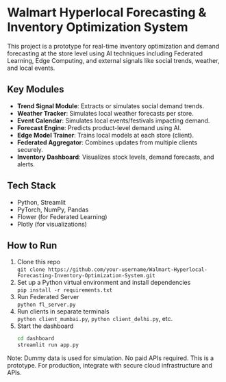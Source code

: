 # Walmart Hyperlocal Forecasting & Inventory Optimization System
This project is a prototype for real-time inventory optimization and demand forecasting at the store level using AI techniques including Federated Learning, Edge Computing, and external signals like social trends, weather, and local events.

## Key Modules
- **Trend Signal Module**: Extracts or simulates social demand trends.
- **Weather Tracker**: Simulates local weather forecasts per store.
- **Event Calendar**: Simulates local events/festivals impacting demand.
- **Forecast Engine**: Predicts product-level demand using AI.
- **Edge Model Trainer**: Trains local models at each store (client).
- **Federated Aggregator**: Combines updates from multiple clients securely.
- **Inventory Dashboard**: Visualizes stock levels, demand forecasts, and alerts.

## Tech Stack
- Python, Streamlit
- PyTorch, NumPy, Pandas
- Flower (for Federated Learning)
- Plotly (for visualizations)

## How to Run
1. Clone this repo  
   `git clone https://github.com/your-username/Walmart-Hyperlocal-Forecasting-Inventory-Optimization-System.git`
2. Set up a Python virtual environment and install dependencies  
   `pip install -r requirements.txt`
3. Run Federated Server  
   `python fl_server.py`
4. Run clients in separate terminals  
   `python client_mumbai.py`, `python client_delhi.py`, etc.
5. Start the dashboard  
   ```bash
   cd dashboard
   streamlit run app.py

Note:
Dummy data is used for simulation. No paid APIs required.
This is a prototype. For production, integrate with secure cloud infrastructure and APIs.

